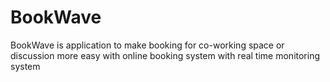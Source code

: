 # BookWave
 BookWave is application to make booking for co-working space or discussion more easy with online booking system with real time monitoring system
